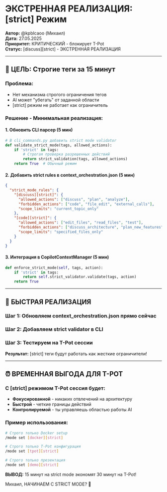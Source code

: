 # ЭКСТРЕННАЯ РЕАЛИЗАЦИЯ: [strict] Режим

**Автор:** @kpblcaoo (Михаил)  
**Дата:** 27.05.2025  
**Приоритет:** КРИТИЧЕСКИЙ - блокирует T-Pot  
**Статус:** [discuss][strict] - ЭКСТРЕННАЯ РЕАЛИЗАЦИЯ  

---

## 🎯 ЦЕЛЬ: Строгие теги за 15 минут

### Проблема:
- Нет механизма строгого ограничения тегов
- AI может "убегать" от заданной области
- [strict] режим не работает как ограничитель

### Решение - Минимальная реализация:

#### 1. Обновить CLI парсер (5 мин)
```python
# В cli_commands.py добавить strict mode validator
def validate_strict_mode(tags, allowed_actions):
    if 'strict' in tags:
        # Строгая проверка разрешенных действий
        return strict_validation(tags, allowed_actions)
    return True  # Обычный режим
```

#### 2. Добавить strict rules в context_orchestration.json (5 мин)
```json
{
  "strict_mode_rules": {
    "[discuss][strict]": {
      "allowed_actions": ["discuss", "plan", "analyze"],
      "forbidden_actions": ["code", "file_edit", "external_calls"],
      "scope_limits": "current_topic_only"
    },
    "[code][strict]": {
      "allowed_actions": ["edit_files", "read_files", "test"],
      "forbidden_actions": ["discuss_architecture", "plan_new_features"],
      "scope_limits": "specified_files_only"
    }
  }
}
```

#### 3. Интеграция в CopilotContextManager (5 мин)
```python
def enforce_strict_mode(self, tags, action):
    if 'strict' in tags:
        return self.strict_validator.validate(tags, action)
    return True
```

---

## 🚀 БЫСТРАЯ РЕАЛИЗАЦИЯ

### Шаг 1: Обновляем context_orchestration.json прямо сейчас
### Шаг 2: Добавляем strict validator в CLI
### Шаг 3: Тестируем на T-Pot сессии

**Результат:** [strict] теги будут работать как жесткие ограничители!

---

## ⏰ ВРЕМЕННАЯ ВЫГОДА ДЛЯ T-POT

### С [strict] режимом T-Pot сессия будет:
- **Фокусированной** - никаких отвлечений на архитектуру
- **Быстрой** - четкие границы действий
- **Контролируемой** - ты управляешь областью работы AI

### Пример использования:
```bash
# Строго только Docker setup
/mode set [docker][strict]

# Строго только T-Pot конфигурация  
/mode set [tpot][strict]

# Строго только презентация
/mode set [demo][strict]
```

**ВЫВОД:** 15 минут на strict mode экономят 30 минут на T-Pot! 

Михаил, НАЧИНАЕМ С STRICT MODE? 🎯

